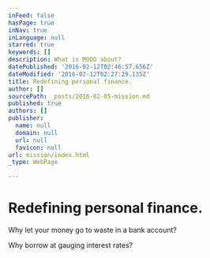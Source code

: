 ```yaml
---
inFeed: false
hasPage: true
inNav: true
inLanguage: null
starred: true
keywords: []
description: What is MODO about?
datePublished: '2016-02-12T02:46:57.656Z'
dateModified: '2016-02-12T02:27:29.135Z'
title: Redefining personal finance.
author: []
sourcePath: _posts/2016-02-05-mission.md
published: true
authors: []
publisher:
  name: null
  domain: null
  url: null
  favicon: null
url: mission/index.html
_type: WebPage

---
```

# Redefining personal finance.

Why let your money go to waste in a bank account?

Why borrow at gauging interest rates?